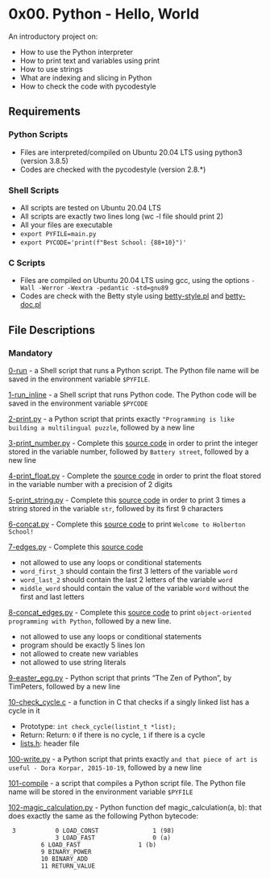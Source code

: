 # 0x00. Python - Hello, World

An introductory project on:
- How to use the Python interpreter
- How to print text and variables using print
- How to use strings
- What are indexing and slicing in Python
- How to check the code with pycodestyle
## Requirements
### Python Scripts
- Files are interpreted/compiled on Ubuntu 20.04 LTS using python3 (version 3.8.5)
- Codes are checked with the pycodestyle (version 2.8.*)
### Shell Scripts
- All scripts are tested on Ubuntu 20.04 LTS
- All scripts are exactly two lines long (wc -l file should print 2)
- All your files are executable
- `export PYFILE=main.py`
- `export PYCODE='print(f"Best School: {88+10}")'`
### C Scripts
- Files are compiled on Ubuntu 20.04 LTS using gcc, using the options `-Wall -Werror -Wextra -pedantic -std=gnu89`
- Codes are check with the Betty style using [betty-style.pl](https://github.com/holbertonschool/Betty/blob/master/betty-style.pl) and [betty-doc.pl](https://github.com/holbertonschool/Betty/blob/master/betty-doc.pl)
## File Descriptions
### Mandatory
[0-run](https://github.com/Gbeminiyi-S/alx-higher_level_programming/blob/main/0x00-python-hello_world/0-run) - a Shell script that runs a Python script. The Python file name will be saved in the environment variable `$PYFILE`.

[1-run_inline](https://github.com/Gbeminiyi-S/alx-higher_level_programming/blob/main/0x00-python-hello_world/1-run_inline) - a Shell script that runs Python code. The Python code will be saved in the environment variable `$PYCODE`

[2-print.py](https://github.com/Gbeminiyi-S/alx-higher_level_programming/blob/main/0x00-python-hello_world/2-print.py) - a Python script that prints exactly `"Programming is like building a multilingual puzzle`, followed by a new line

[3-print_number.py](https://github.com/Gbeminiyi-S/alx-higher_level_programming/blob/main/0x00-python-hello_world/3-print_number.py) - Complete this [source code](https://github.com/holbertonschool/0x00.py/blob/master/3-print_number.py) in order to print the integer stored in the variable number, followed by `Battery street`, followed by a new line

[4-print_float.py](https://github.com/Gbeminiyi-S/alx-higher_level_programming/blob/main/0x00-python-hello_world/4-print_float.py) - Complete the [source code](https://github.com/holbertonschool/0x00.py/blob/master/4-print_float.py) in order to print the float stored in the variable number with a precision of 2 digits

[5-print_string.py](https://github.com/Gbeminiyi-S/alx-higher_level_programming/blob/main/0x00-python-hello_world/5-print_string.py) - Complete this [source code](https://github.com/holbertonschool/0x00.py/blob/master/5-print_string.py) in order to print 3 times a string stored in the variable `str`, followed by its first 9 characters

[6-concat.py](https://github.com/Gbeminiyi-S/alx-higher_level_programming/blob/main/0x00-python-hello_world/6-concat.py) - Complete this [source code](https://github.com/holbertonschool/0x00.py/blob/master/6-concat.py) to print `Welcome to Holberton School!`

[7-edges.py](https://github.com/Gbeminiyi-S/alx-higher_level_programming/blob/main/0x00-python-hello_world/7-edges.py) - Complete this [source code](https://github.com/holbertonschool/0x00.py/blob/master/7-edges.py)
- not allowed to use any loops or conditional statements
- `word_first_3` should contain the first 3 letters of the variable `word`
- `word_last_2` should contain the last 2 letters of the variable `word`
- `middle_word` should contain the value of the variable `word` without the first and last letters

[8-concat_edges.py](https://github.com/Gbeminiyi-S/alx-higher_level_programming/blob/main/0x00-python-hello_world/8-concat_edges.py) - Complete this [source code](https://github.com/holbertonschool/0x00.py/blob/master/8-concat_edges.py) to print `object-oriented programming with Python`, followed by a new line.
- not allowed to use any loops or conditional statements
- program should be exactly 5 lines lon
- not allowed to create new variables
- not allowed to use string literals

[9-easter_egg.py](https://github.com/Gbeminiyi-S/alx-higher_level_programming/blob/main/0x00-python-hello_world/9-easter_egg.py) -  Python script that prints “The Zen of Python”, by TimPeters, followed by a new line

[10-check_cycle.c](https://github.com/Gbeminiyi-S/alx-higher_level_programming/blob/main/0x00-python-hello_world/10-check_cycle.c) - a function in C that checks if a singly linked list has a cycle in it
- Prototype: `int check_cycle(listint_t *list);`
- Return: Return: `0` if there is no cycle, `1` if there is a cycle
- [lists.h](https://github.com/Gbeminiyi-S/alx-higher_level_programming/blob/main/0x00-python-hello_world/lists.h): header file

[100-write.py](https://github.com/Gbeminiyi-S/alx-higher_level_programming/blob/main/0x00-python-hello_world/100-write.py) - a Python script that prints exactly `and that piece of art is useful - Dora Korpar, 2015-10-19`, followed by a new line

[101-compile](https://github.com/Gbeminiyi-S/alx-higher_level_programming/blob/main/0x00-python-hello_world/101-compile) - a script that compiles a Python script file. The Python file name will be stored in the environment variable `$PYFILE`

[102-magic_calculation.py](https://github.com/Gbeminiyi-S/alx-higher_level_programming/blob/main/0x00-python-hello_world/102-magic_calculation.py) - Python function def magic_calculation(a, b): that does exactly the same as the following Python bytecode:

```
 3           0 LOAD_CONST               1 (98)
             3 LOAD_FAST                0 (a)
	     6 LOAD_FAST                1 (b)
	     9 BINARY_POWER
	     10 BINARY_ADD
	     11 RETURN_VALUE
```

